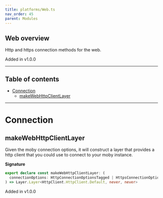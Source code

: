 ```yaml
---
title: platforms/Web.ts
nav_order: 45
parent: Modules
---
```


## Web overview

Http and https connection methods for the web.

Added in v1.0.0

---

<h2 class="text-delta">Table of contents</h2>

- [Connection](#connection)
  - [makeWebHttpClientLayer](#makewebhttpclientlayer)

---

# Connection

## makeWebHttpClientLayer

Given the moby connection options, it will construct a layer that provides a
http client that you could use to connect to your moby instance.

**Signature**

```ts
export declare const makeWebHttpClientLayer: (
  connectionOptions: HttpConnectionOptionsTagged | HttpsConnectionOptionsTagged
) => Layer.Layer<HttpClient.HttpClient.Default, never, never>
```

Added in v1.0.0

